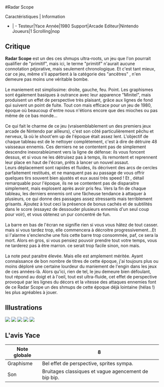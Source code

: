 #Radar Scope

Caractéristiques | Information
- | -
Testeur|Yace
Année|1980
Support|Arcade
Editeur|Nintendo
Joueurs|1
Scrolling|nop

## Critique
<b>Radar Scope</b> est un des ces shmups ultra-roots, un jeu que l'on pourrait qualifier de "primitif", mais ici, le terme "primitif" n'aurait aucune connotation péjorative, mais seulement chronologique. Et c'est tant mieux, car ce jeu, même s'il appartient à la catégorie des "ancêtres" , n'en demeure pas moins une véritable bombe.<br/><br/>Le maniement est simplissime: droite, gauche, feu. Point. Les graphismes sont également basiques à outrance avec leur apparence "Minitel", mais produisent un effet de perspective très plaisant, grâce aux lignes de fond qui suivent un point de fuite. Tout con mais efficace pour un jeu de 1980, époque où beaucoup d'entre nous n'étions encore que des mioches ou pas même de ce bas monde...<br/><br/>Ce qui fait le charme de ce jeu (vraisemblablement un des premiers jeux arcade de Nintendo par ailleurs), c'est son côté particulièrement pêchu et nerveux, là où le shoot'em up de l'époque était assez lent. L'objectif de chaque tableau est de le nettoyer complètement, c'est à dire de détruire 48 vaisseaux ennemis. Ces derniers ne se contentent pas de simplement descendre inexorableùment vers la ligne de défense:  ils vous foncent dessus, et si vous ne les détruisez pas à temps, ils remontent et reprennent leur place en haut de l'écran, prêts à lancer un nouvel assaut.<br/>Leurs déplacement sont rapides et fluides, ils décrivent des arcs de cercles parfaitement restitués, et ne manquent pas au passage de vous offrir quelques tirs souvent bien ajustés et eux aussi très speed !  Et , détail remarquable pour l'époque, ils ne se contentent pas de disparaitre simplement, mais explosent après avoir pris feu. Vers la fin de chaque tableau, les derniers ennemis ont une fâcheuse tendance à attaquer à plusieurs, ce qui donne des passages assez stressants mais terriblement grisants. Ajoutez à tout ceci la présence de bonus cachés et de subtilités dans le score (essayez de dessouder plusieurs ennemis d'un seul coup pour voir), et vous obtenez un pur concentré de fun.<br/><br/>La barre en bas de l'écran ne signifie rien si vous vous hâtez de tout casser. mais si vous tardez trop, elle commencera à décroitre progressivement...Et si l'alarme s'enclenche une fois cette barre trop consommée, paf, ce sera la mort. Alors en gros, si vous pensiez pouvoir prendre tout votre temps, vous ne tarderez pas à être marron. ce serait trop facile sinon, non mais.<br/><br/>La note peut paraitre élevée. Mais elle est amplement méritée. Ayant connaissance de bon nombre de titres de cette époque, j'ai toujours plus ou moins déploré une certaine lourdeur du maniement de l'engin dans les jeux de ces années-là. Alors qu'ici, rien de tel, le jeu demeure bien défoulant, tout répond au doigt et à l'oeil, tout est ultra-fluide, cet effet de perspective provoqué par les lignes du décors et la vitesse des attaques ennemies font de ce Radar Scope un des shmups de cette époque déjà lointaine (hélas !) les plus agréables à jouer. 

## Illustrations
![](http://www.shmup.com/images/thumbs/img_fiche_1_1175.png)
![](http://www.shmup.com/images/thumbs/img_fiche_2_1175.png)
![](http://www.shmup.com/images/thumbs/img_fiche_3_1175.png)
![](http://www.shmup.com/images/thumbs/img_fiche_4_1175.png)
![](http://www.shmup.com/images/thumbs/)

## L'avis Yace
Note globale|8
-|-
Graphisme|Bel effet de perspective, sprites sympa.
Son|Bruitages classiques et vague agencement de bip bip.
